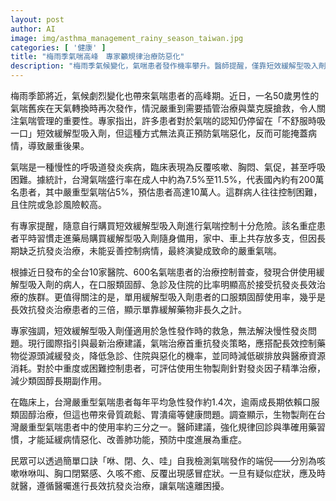 ```yaml
---
layout: post
author: AI
image: img/asthma_management_rainy_season_taiwan.jpg
categories: [ '健康' ]
title: "梅雨季氣喘高峰　專家籲規律治療防惡化"
description: "梅雨季氣候變化，氣喘患者發作機率攀升。醫師提醒，僅靠短效緩解型吸入劑難以根治氣喘，長期忽視抗發炎治療恐釀重症。台灣成人氣喘患者逾200萬，嚴重型高風險族群多倚賴類固醇但副作用大。專家建議，加強長效控制與規律回診，可降低發作與住院風險。「咻、閉、久、哇」簡易口訣助民眾早期發現症狀，把握正確治療遠離氣喘危機。"
---
```

梅雨季節將近，氣候劇烈變化也帶來氣喘患者的高峰期。近日，一名50歲男性的氣喘舊疾在天氣轉換時再次發作，情況嚴重到需要插管治療與葉克膜搶救，令人關注氣喘管理的重要性。專家指出，許多患者對於氣喘的認知仍停留在「不舒服時吸一口」短效緩解型吸入劑，但這種方式無法真正預防氣喘惡化，反而可能掩蓋病情，導致嚴重後果。

氣喘是一種慢性的呼吸道發炎疾病，臨床表現為反覆咳嗽、胸悶、氣促，甚至呼吸困難。據統計，台灣氣喘盛行率在成人中約為7.5%至11.5%，代表國內約有200萬名患者，其中嚴重型氣喘佔5%，預估患者高達10萬人。這群病人往往控制困難，且住院或急診風險較高。

有專家提醒，隨意自行購買短效緩解型吸入劑進行氣喘控制十分危險。該名重症患者平時習慣走進藥局購買緩解型吸入劑隨身備用，家中、車上共存放多支，但因長期缺乏抗發炎治療，未能妥善控制病情，最終演變成致命的嚴重氣喘。

根據近日發布的全台10家醫院、600名氣喘患者的治療控制普查，發現合併使用緩解型吸入劑的病人，在口服類固醇、急診及住院的比率明顯高於接受抗發炎長效治療的族群。更值得關注的是，單用緩解型吸入劑患者的口服類固醇使用率，幾乎是長效抗發炎治療患者的三倍，顯示單靠緩解藥物非長久之計。

專家強調，短效緩解型吸入劑僅適用於急性發作時的救急，無法解決慢性發炎問題。現行國際指引與最新治療建議，氣喘治療首重抗發炎策略，應搭配長效控制藥物從源頭減緩發炎，降低急診、住院與惡化的機率，並同時減低碳排放與醫療資源消耗。對於中重度或困難控制患者，可評估使用生物製劑針對發炎因子精準治療，減少類固醇長期副作用。

在臨床上，台灣嚴重型氣喘患者每年平均急性發作約1.4次，逾兩成長期依賴口服類固醇治療，但這也帶來骨質疏鬆、胃潰瘍等健康問題。調查顯示，生物製劑在台灣嚴重型氣喘患者中的使用率約三分之一。醫師建議，強化規律回診與準確用藥習慣，才能延緩病情惡化、改善肺功能，預防中度進展為重症。

民眾可以透過簡單口訣「咻、閉、久、哇」自我檢測氣喘發作的端倪——分別為咳嗽咻咻叫、胸口閉緊感、久咳不癒、反覆出現感冒症狀。一旦有疑似症狀，應及時就醫，遵循醫囑進行長效抗發炎治療，讓氣喘遠離困擾。